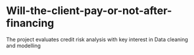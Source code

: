 # Will-the-client-pay-or-not-after-financing
The project evaluates credit risk analysis with key interest in Data cleaning and modelling
